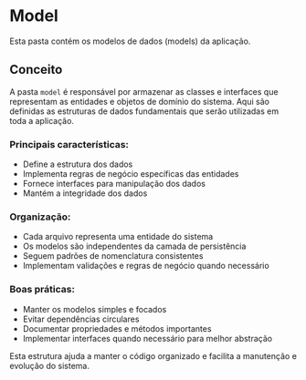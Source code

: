 # Model

Esta pasta contém os modelos de dados (models) da aplicação.

## Conceito

A pasta `model` é responsável por armazenar as classes e interfaces que representam as entidades e objetos de domínio do sistema. Aqui são definidas as estruturas de dados fundamentais que serão utilizadas em toda a aplicação.

### Principais características:

- Define a estrutura dos dados
- Implementa regras de negócio específicas das entidades
- Fornece interfaces para manipulação dos dados
- Mantém a integridade dos dados

### Organização:

- Cada arquivo representa uma entidade do sistema
- Os modelos são independentes da camada de persistência
- Seguem padrões de nomenclatura consistentes
- Implementam validações e regras de negócio quando necessário

### Boas práticas:

- Manter os modelos simples e focados
- Evitar dependências circulares
- Documentar propriedades e métodos importantes
- Implementar interfaces quando necessário para melhor abstração

Esta estrutura ajuda a manter o código organizado e facilita a manutenção e evolução do sistema.
